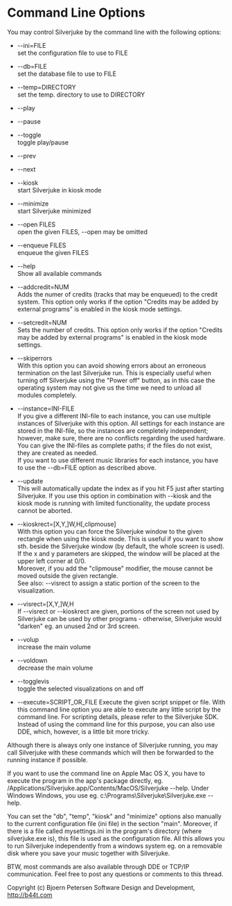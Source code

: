 Command Line Options
================================================================================

You may control Silverjuke by the command line with the following options:

* --ini=FILE  
  set the configuration file to use to FILE

* --db=FILE  
  set the database file to use to FILE

* --temp=DIRECTORY  
  set the temp. directory to use to DIRECTORY

* --play

* --pause

* --toggle  
  toggle play/pause

* --prev

* --next

* --kiosk  
  start Silverjuke in kiosk mode
  
* --minimize  
  start Silverjuke minimized

* --open FILES  
  open the given FILES, --open may be omitted

* --enqueue FILES  
  enqueue the given FILES

* --help  
  Show all available commands

* --addcredit=NUM  
  Adds the numer of credits (tracks that may be enqueued) to the credit system.
  This option only works if the option "Credits may be added by external
  programs" is enabled in the kiosk mode settings.

* --setcredit=NUM  
  Sets the number of credits.  This option only works if the option "Credits may
  be added by external programs" is enabled in the kiosk mode settings.

* --skiperrors  
  With this option you can avoid showing errors about an erroneous termination 
  on the last Silverjuke run. This is especially useful when turning off
  Silverjuke using the "Power off" button, as in this case the operating system
  may not give us the time we need to unload all modules completely.

* --instance=INI-FILE  
  If you give a different INI-file to each instance, you can use multiple 
  instances of Silverjuke with this option. All settings for each instance are
  stored in the INI-file, so the instances are completely independent; however,
  make sure, there are no conflicts regarding the used hardware.  
  You can give the INI-files as complete paths; if the files do not exist, they
  are created as needed.  
  If you want to use different music libraries for each instance, you have to
  use the --db=FILE option as described above.

* --update  
  This will automatically update the index as if you hit F5 just after starting
  Silverjuke. If you use this option in combination with --kiosk and the kiosk
  mode is running with limited functionality, the update process cannot be
  aborted.

* --kioskrect=[X,Y,]W,H[,clipmouse]  
  With this option you can force the Silverjuke window to the given rectangle
  when using the kiosk mode. This is useful if you want to show sth. beside the
  Silverjuke window (by default, the whole screen is used). If the x and y
  parameters are skipped, the window will be placed at the upper left corner at
  0/0.  
  Moreover, if you add the "clipmouse" modifier, the mouse cannot be moved
  outside the given rectangle.  
  See also: --visrect to assign a static portion of the screen to the 
  visualization.

* --visrect=[X,Y,]W,H  
  If --visrect or --kioskrect are given, portions of the screen not used by
  Silverjuke can be used by other programs - otherwise, Silverjuke would
  "darken" eg. an unused 2nd or 3rd screen.

* --volup  
  increase the main volume

* --voldown  
  decrease the main volume

* --togglevis  
  toggle the selected visualizations on and off

* --execute=SCRIPT_OR_FILE 
  Execute the given script snippet or file. With this command line option you
  are able to execute any little script by the command line. For scripting
  details, please refer to the Silverjuke SDK. Instead of using the command line
  for this purpose, you can also use DDE, which, however, is a little bit more tricky.

Although there is always only one instance of Silverjuke running, you may call
Silverjuke with these commands which will then be forwarded to the running
instance if possible.

If you want to use the command line on Apple Mac OS X, you have to execute
the program in the app's package directly, eg. 
/Applications/Silverjuke.app/Contents/MacOS/Silverjuke --help.
Under Windows Windows, you use eg. c:\Programs\Silverjuke\Silverjuke.exe --help.

You can set the "db", "temp", "kiosk" and "minimize" options also manually to
the current configuration file (ini file) in the section "main". Moreover, if 
there is a file called mysettings.ini in the program's directory (where
silverjuke.exe is), this file is used as the configuration file. All this allows
you to run Silverjuke independently from a windows system eg. on a removable
disk where you save your music together with Silverjuke.

BTW, most commands are also available through DDE or TCP/IP communication. Feel
free to post any questions or comments to this thread.


Copyright (c) Bjoern Petersen Software Design and Development, http://b44t.com

